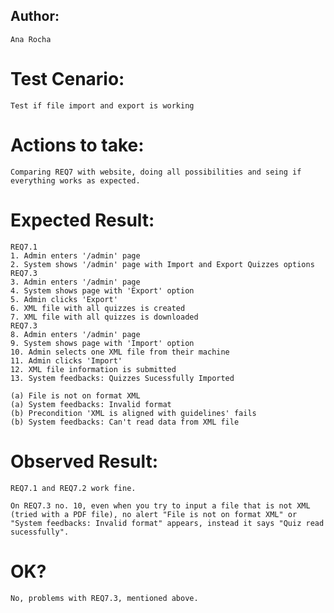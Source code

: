 ## Author:
    Ana Rocha

# Test Cenario:
    Test if file import and export is working

# Actions to take:
    Comparing REQ7 with website, doing all possibilities and seing if everything works as expected.

# Expected Result:
    REQ7.1
    1. Admin enters '/admin' page
    2. System shows '/admin' page with Import and Export Quizzes options
    REQ7.3
    3. Admin enters '/admin' page
    4. System shows page with 'Export' option
    5. Admin clicks 'Export'
    6. XML file with all quizzes is created
    7. XML file with all quizzes is downloaded
    REQ7.3
    8. Admin enters '/admin' page
    9. System shows page with 'Import' option
    10. Admin selects one XML file from their machine
    11. Admin clicks 'Import'
    12. XML file information is submitted
    13. System feedbacks: Quizzes Sucessfully Imported

    (a) File is not on format XML
    (a) System feedbacks: Invalid format
    (b) Precondition 'XML is aligned with guidelines' fails
    (b) System feedbacks: Can't read data from XML file

# Observed Result:
    REQ7.1 and REQ7.2 work fine.
    
    On REQ7.3 no. 10, even when you try to input a file that is not XML (tried with a PDF file), no alert "File is not on format XML" or "System feedbacks: Invalid format" appears, instead it says "Quiz read sucessfully".

# OK? 
    No, problems with REQ7.3, mentioned above.